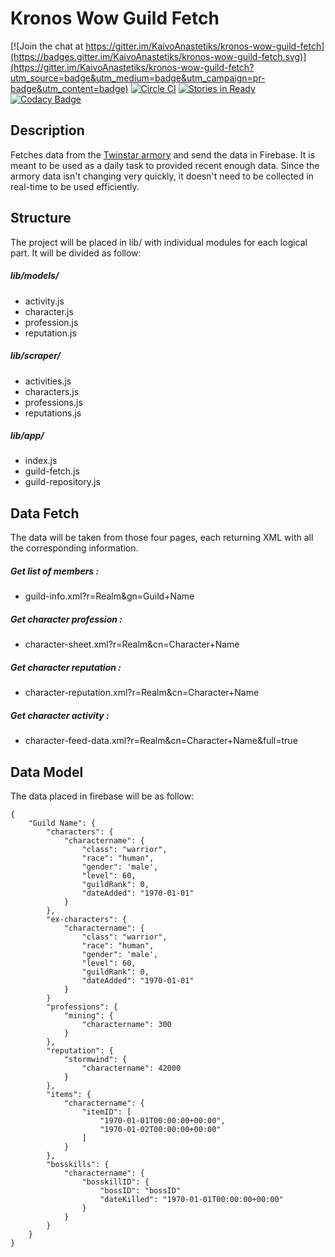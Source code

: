 # Kronos Wow Guild Fetch
[![Join the chat at https://gitter.im/KaivoAnastetiks/kronos-wow-guild-fetch](https://badges.gitter.im/KaivoAnastetiks/kronos-wow-guild-fetch.svg)](https://gitter.im/KaivoAnastetiks/kronos-wow-guild-fetch?utm_source=badge&utm_medium=badge&utm_campaign=pr-badge&utm_content=badge)
[![Circle CI](https://circleci.com/gh/KaivoAnastetiks/kronos-wow-guild-fetch.svg?style=svg)](https://circleci.com/gh/KaivoAnastetiks/kronos-wow-guild-fetch)
[![Stories in Ready](https://badge.waffle.io/KaivoAnastetiks/kronos-wow-guild-fetch.svg?label=ready&title=Ready)](http://waffle.io/KaivoAnastetiks/kronos-wow-guild-fetch)
[![Codacy Badge](https://api.codacy.com/project/badge/grade/54726acfefab4934ba6775ff5247e758)](https://www.codacy.com/app/kaivoanastetiks_2547/kronos-wow-guild-fetch)

## Description
Fetches data from the [Twinstar armory](http://armory.twinstar.cz/) and send the data in Firebase. It is meant to be used as a daily task to provided recent enough data. Since the armory data isn't changing very quickly, it doesn't need to be collected in real-time to be used efficiently.

## Structure
The project will be placed in lib/ with individual modules for each logical part. It will be divided as follow:

##### lib/models/
- activity.js
- character.js
- profession.js
- reputation.js

##### lib/scraper/
- activities.js
- characters.js
- professions.js
- reputations.js

##### lib/app/
- index.js
- guild-fetch.js
- guild-repository.js

## Data Fetch
The data will be taken from those four pages, each returning XML with all the corresponding information.

##### Get list of members :
- guild-info.xml?r=Realm&gn=Guild+Name

##### Get character profession :
- character-sheet.xml?r=Realm&cn=Character+Name

##### Get character reputation :
- character-reputation.xml?r=Realm&cn=Character+Name

##### Get character activity :
- character-feed-data.xml?r=Realm&cn=Character+Name&full=true

## Data Model
The data placed in firebase will be as follow:

```
{
    "Guild Name": {
        "characters": {
            "charactername": {
                "class": "warrior",
                "race": "human",
                "gender": 'male',
                "level": 60,
                "guildRank": 0,
                "dateAdded": "1970-01-01"
            }
        },
        "ex-characters": {
            "charactername": {
                "class": "warrior",
                "race": "human",
                "gender": 'male',
                "level": 60,
                "guildRank": 0,
                "dateAdded": "1970-01-01"
            }
        }
        "professions": {
            "mining": {
                "charactername": 300
            }
        },
        "reputation": {
            "stormwind": {
                "charactername": 42000
            }
        },
        "items": {
            "charactername": {
                "itemID": [
                    "1970-01-01T00:00:00+00:00",
                    "1970-01-02T00:00:00+00:00"
                ]
            }
        },
        "bosskills": {
            "charactername": {
                "bosskillID": {
                    "bossID": "bossID"
                    "dateKilled": "1970-01-01T00:00:00+00:00"
                }
            }
        }
    }
}
```

